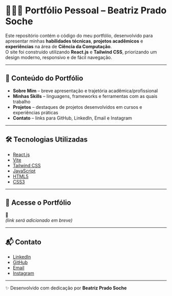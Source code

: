 # 👩🏻‍💻 Portfólio Pessoal – Beatriz Prado Soche

Este repositório contém o código do meu portfólio, desenvolvido para apresentar minhas **habilidades técnicas**, **projetos acadêmicos** e **experiências** na área de **Ciência da Computação**.  
O site foi construído utilizando **React.js** e **Tailwind CSS**, priorizando um design moderno, responsivo e de fácil navegação.  

---

## 📌 Conteúdo do Portfólio

- **Sobre Mim** – breve apresentação e trajetória acadêmica/profissional  
- **Minhas Skills** – linguagens, frameworks e ferramentas com as quais trabalho  
- **Projetos** – destaques de projetos desenvolvidos em cursos e experiências práticas  
- **Contato** – links para GitHub, LinkedIn, Email e Instagram  

---

## 🛠️ Tecnologias Utilizadas

- [React.js](https://react.dev/)  
- [Vite](https://vitejs.dev/)  
- [Tailwind CSS](https://tailwindcss.com/)  
- [JavaScript](https://developer.mozilla.org/pt-BR/docs/Web/JavaScript)  
- [HTML5](https://developer.mozilla.org/pt-BR/docs/Web/Guide/HTML/HTML5)  
- [CSS3](https://developer.mozilla.org/pt-BR/docs/Web/CSS)  

---

## 🚀 Acesse o Portfólio

🔗 [](#)  
*(link será adicionado em breve)*  

---

## 📬 Contato

- [LinkedIn](https://www.linkedin.com/in/seuusuario)  
- [GitHub](https://github.com/seuusuario)  
- [Email](mailto:seuemail@example.com)  
- [Instagram](https://instagram.com/seuusuario)  

---

✨ Desenvolvido com dedicação por **Beatriz Prado Soche**
